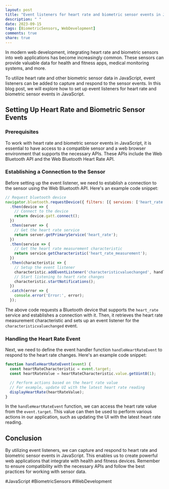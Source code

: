 ```yaml
---
layout: post
title: "Event listeners for heart rate and biometric sensor events in JavaScript"
description: " "
date: 2023-09-15
tags: [BiometricSensors, WebDevelopment]
comments: true
share: true
---
```


In modern web development, integrating heart rate and biometric sensors into web applications has become increasingly common. These sensors can provide valuable data for health and fitness apps, medical monitoring systems, and more. 

To utilize heart rate and other biometric sensor data in JavaScript, event listeners can be added to capture and respond to the sensor events. In this blog post, we will explore how to set up event listeners for heart rate and biometric sensor events in JavaScript.

## Setting Up Heart Rate and Biometric Sensor Events

### Prerequisites
To work with heart rate and biometric sensor events in JavaScript, it is essential to have access to a compatible sensor and a web browser environment that supports the necessary APIs. These APIs include the Web Bluetooth API and the Web Bluetooth Heart Rate API.

### Establishing a Connection to the Sensor
Before setting up the event listener, we need to establish a connection to the sensor using the Web Bluetooth API. Here's an example code snippet:

```javascript
// Request bluetooth device
navigator.bluetooth.requestDevice({ filters: [{ services: ['heart_rate'] }] })
  .then(device => {
    // Connect to the device
    return device.gatt.connect();
  })
  .then(server => {
    // Get the heart rate service
    return server.getPrimaryService('heart_rate');
  })
  .then(service => {
    // Get the heart rate measurement characteristic
    return service.getCharacteristic('heart_rate_measurement');
  })
  .then(characteristic => {
    // Setup the event listener
    characteristic.addEventListener('characteristicvaluechanged', handleHeartRateEvent);
    // Start listening to heart rate changes
    characteristic.startNotifications();
  })
  .catch(error => {
    console.error('Error:', error);
  });
```

The above code requests a Bluetooth device that supports the `heart_rate` service and establishes a connection with it. Then, it retrieves the heart rate measurement characteristic and sets up an event listener for the `characteristicvaluechanged` event.

### Handling the Heart Rate Event
Next, we need to define the event handler function `handleHeartRateEvent` to respond to the heart rate changes. Here's an example code snippet:

```javascript
function handleHeartRateEvent(event) {
  const heartRateCharacteristic = event.target;
  const heartRateValue = heartRateCharacteristic.value.getUint8(1);

  // Perform actions based on the heart rate value
  // For example, update UI with the latest heart rate reading
  displayHeartRate(heartRateValue);
}
```

In the `handleHeartRateEvent` function, we can access the heart rate value from the `event.target`. This value can then be used to perform various actions in our application, such as updating the UI with the latest heart rate reading.

## Conclusion
By utilizing event listeners, we can capture and respond to heart rate and biometric sensor events in JavaScript. This enables us to create powerful web applications that integrate with health and fitness devices. Remember to ensure compatibility with the necessary APIs and follow the best practices for working with sensor data.

#JavaScript #BiometricSensors #WebDevelopment